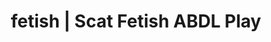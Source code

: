 ---
categories:
- AI Erotica
- Inclusive Desire
- Spiritual Kink
- Ethical Porn
- Interactive NSFW
image: /assets/images/1747714218560.jpg
layout: post
schema:
  description: Premium adult content featuring ABDL Play, Scat Fetish. High-quality
    images with sensual themes.
  keywords:
  - ASMR Porn
  - Mindful Kink
  - ABDL Play
  - Vintage Boudoir
  - Scat Fetish
  - Gender-Fluid
  - Queer Kinks
  name: 1747714218560 | ABDL Play Scat Fetish
  type: VisualArtwork
seo:
  description: Featured content with sensual Scat Fetish, ABDL Play. HD images available.
  keywords: Scat Fetish, ABDL Play
  og_image: /assets/images/1747714218560.jpg
  schema_type: VisualArtwork
tags:
- '#fetish'
- ABDL Play
- Scat Fetish
title: fetish | Scat Fetish ABDL Play
---
